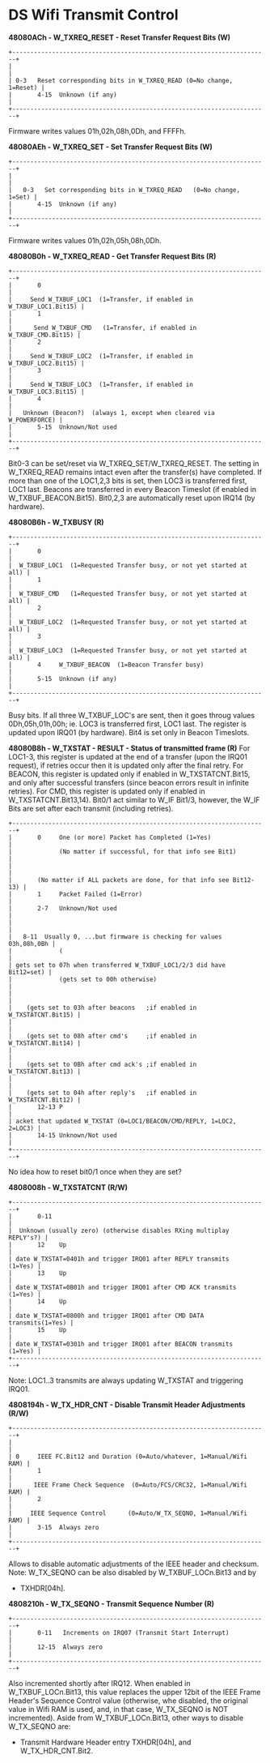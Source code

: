 # DS Wifi Transmit Control


**48080ACh - W_TXREQ_RESET - Reset Transfer Request Bits (W)**

```
+-----------------------------------------------------------------------+
|                                                                       |
| 0-3   Reset corresponding bits in W_TXREQ_READ (0=No change, 1=Reset) |
|       4-15  Unknown (if any)                                          |
+-----------------------------------------------------------------------+
```

Firmware writes values 01h,02h,08h,0Dh, and FFFFh.

**48080AEh - W_TXREQ_SET - Set Transfer Request Bits (W)**

```
+-----------------------------------------------------------------------+
|                                                                       |
|   0-3   Set corresponding bits in W_TXREQ_READ   (0=No change, 1=Set) |
|       4-15  Unknown (if any)                                          |
+-----------------------------------------------------------------------+
```

Firmware writes values 01h,02h,05h,08h,0Dh.

**48080B0h - W_TXREQ_READ - Get Transfer Request Bits (R)**

```
+-----------------------------------------------------------------------+
|       0                                                               |
|     Send W_TXBUF_LOC1  (1=Transfer, if enabled in W_TXBUF_LOC1.Bit15) |
|       1                                                               |
|      Send W_TXBUF_CMD   (1=Transfer, if enabled in W_TXBUF_CMD.Bit15) |
|       2                                                               |
|     Send W_TXBUF_LOC2  (1=Transfer, if enabled in W_TXBUF_LOC2.Bit15) |
|       3                                                               |
|     Send W_TXBUF_LOC3  (1=Transfer, if enabled in W_TXBUF_LOC3.Bit15) |
|       4                                                               |
|   Unknown (Beacon?)  (always 1, except when cleared via W_POWERFORCE) |
|       5-15  Unknown/Not used                                          |
+-----------------------------------------------------------------------+
```

Bit0-3 can be set/reset via W_TXREQ_SET/W_TXREQ_RESET. The setting in
W_TXREQ_READ remains intact even after the transfer(s) have completed.
If more than one of the LOC1,2,3 bits is set, then LOC3 is transferred
first, LOC1 last.
Beacons are transferred in every Beacon Timeslot (if enabled in
W_TXBUF_BEACON.Bit15).
Bit0,2,3 are automatically reset upon IRQ14 (by hardware).

**48080B6h - W_TXBUSY (R)**

```
+-----------------------------------------------------------------------+
|       0                                                               |
|  W_TXBUF_LOC1  (1=Requested Transfer busy, or not yet started at all) |
|       1                                                               |
|  W_TXBUF_CMD   (1=Requested Transfer busy, or not yet started at all) |
|       2                                                               |
|  W_TXBUF_LOC2  (1=Requested Transfer busy, or not yet started at all) |
|       3                                                               |
|  W_TXBUF_LOC3  (1=Requested Transfer busy, or not yet started at all) |
|       4     W_TXBUF_BEACON  (1=Beacon Transfer busy)                  |
|       5-15  Unknown (if any)                                          |
+-----------------------------------------------------------------------+
```

Busy bits. If all three W_TXBUF_LOC\'s are sent, then it goes throug
values 0Dh,05h,01h,00h; ie. LOC3 is transferred first, LOC1 last. The
register is updated upon IRQ01 (by hardware).
Bit4 is set only in Beacon Timeslots.

**48080B8h - W_TXSTAT - RESULT - Status of transmitted frame (R)**
For LOC1-3, this register is updated at the end of a transfer (upon the
IRQ01 request), if retries occur then it is updated only after the final
retry.
For BEACON, this register is updated only if enabled in
W_TXSTATCNT.Bit15, and only after successful transfers (since beacon
errors result in infinite retries).
For CMD, this register is updated only if enabled in
W_TXSTATCNT.Bit13,14).
Bit0/1 act similar to W_IF Bit1/3, however, the W_IF Bits are set after
each transmit (including retries).

```
+-----------------------------------------------------------------------+
|       0     One (or more) Packet has Completed (1=Yes)                |
|             (No matter if successful, for that info see Bit1)         |
|                                                                       |
|       (No matter if ALL packets are done, for that info see Bit12-13) |
|       1     Packet Failed (1=Error)                                   |
|       2-7   Unknown/Not used                                          |
|                                                                       |
|   8-11  Usually 0, ...but firmware is checking for values 03h,08h,0Bh |
|             (                                                         |
| gets set to 07h when transferred W_TXBUF_LOC1/2/3 did have Bit12=set) |
|             (gets set to 00h otherwise)                               |
|                                                                       |
|    (gets set to 03h after beacons   ;if enabled in W_TXSTATCNT.Bit15) |
|                                                                       |
|    (gets set to 08h after cmd's     ;if enabled in W_TXSTATCNT.Bit14) |
|                                                                       |
|    (gets set to 0Bh after cmd ack's ;if enabled in W_TXSTATCNT.Bit13) |
|                                                                       |
|    (gets set to 04h after reply's   ;if enabled in W_TXSTATCNT.Bit12) |
|       12-13 P                                                         |
| acket that updated W_TXSTAT (0=LOC1/BEACON/CMD/REPLY, 1=LOC2, 2=LOC3) |
|       14-15 Unknown/Not used                                          |
+-----------------------------------------------------------------------+
```

No idea how to reset bit0/1 once when they are set?

**4808008h - W_TXSTATCNT (R/W)**

```
+-----------------------------------------------------------------------+
|       0-11                                                            |
|  Unknown (usually zero) (otherwise disables RXing multiplay REPLY's?) |
|       12    Up                                                        |
| date W_TXSTAT=0401h and trigger IRQ01 after REPLY transmits   (1=Yes) |
|       13    Up                                                        |
| date W_TXSTAT=0B01h and trigger IRQ01 after CMD ACK transmits (1=Yes) |
|       14    Up                                                        |
| date W_TXSTAT=0800h and trigger IRQ01 after CMD DATA transmits(1=Yes) |
|       15    Up                                                        |
| date W_TXSTAT=0301h and trigger IRQ01 after BEACON transmits  (1=Yes) |
+-----------------------------------------------------------------------+
```

Note: LOC1..3 transmits are always updating W_TXSTAT and triggering
IRQ01.

**4808194h - W_TX_HDR_CNT - Disable Transmit Header Adjustments (R/W)**

```
+-----------------------------------------------------------------------+
|                                                                       |
| 0     IEEE FC.Bit12 and Duration (0=Auto/whatever, 1=Manual/Wifi RAM) |
|       1                                                               |
|      IEEE Frame Check Sequence  (0=Auto/FCS/CRC32, 1=Manual/Wifi RAM) |
|       2                                                               |
|     IEEE Sequence Control      (0=Auto/W_TX_SEQNO, 1=Manual/Wifi RAM) |
|       3-15  Always zero                                               |
+-----------------------------------------------------------------------+
```

Allows to disable automatic adjustments of the IEEE header and
checksum.
Note: W_TX_SEQNO can be also disabled by W_TXBUF_LOCn.Bit13 and by
- TXHDR\[04h\].

**4808210h - W_TX_SEQNO - Transmit Sequence Number (R)**

```
+-----------------------------------------------------------------------+
|       0-11   Increments on IRQ07 (Transmit Start Interrupt)           |
|       12-15  Always zero                                              |
+-----------------------------------------------------------------------+
```

Also incremented shortly after IRQ12.
When enabled in W_TXBUF_LOCn.Bit13, this value replaces the upper 12bit
of the IEEE Frame Header\'s Sequence Control value (otherwise, whe
disabled, the original value in Wifi RAM is used, and, in that case,
W_TX_SEQNO is NOT incremented).
Aside from W_TXBUF_LOCn.Bit13, other ways to disable W_TX_SEQNO are:
- Transmit Hardware Header entry TXHDR\[04h\], and W_TX_HDR_CNT.Bit2.



